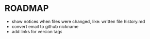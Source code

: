 # ROADMAP

- show notices when files were changed, like: written file history.md
- convert email to github nickname
- add links for version tags

